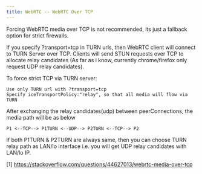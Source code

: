```yaml
---
title: WebRTC -- WebRTC Over TCP
---
```


Forcing WebRTC media over TCP is not recommended, its just a fallback option for strict firewalls.

If you specify ?transport=tcp in TURN urls, then WebRTC client will connect to TURN Server over TCP.
Clients will send STUN requests over TCP to allocate relay candidates (As far as i know, currently chrome/firefox only request UDP relay candidates).

To force strict TCP via TURN server:
```
Use only TURN url with ?transport=tcp
Specify iceTransportPolicy:"relay", so that all media will flow via TURN
```

After exchanging the relay candidates(udp) between peerConnections, the media path will be as below

```
P1 <--TCP--> P1TURN <--UDP--> P2TURN <--TCP--> P2
```

If both P1TURN & P2TURN are always same, then you can choose TURN relay path as LAN/lo interface i.e. you will get UDP relay candidates with LAN/lo IP.

[1] https://stackoverflow.com/questions/44627013/webrtc-media-over-tcp

